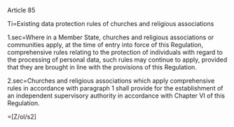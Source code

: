 Article 85

Ti=Existing data protection rules of churches and religious associations

1.sec=Where in a Member State, churches and religious associations or communities apply, at the time of entry into force of this Regulation, comprehensive rules relating to the protection of individuals with regard to the processing of personal data, such rules may continue to apply, provided that they are brought in line with the provisions of this Regulation.

2.sec=Churches and religious associations which apply comprehensive rules in accordance with paragraph 1 shall provide for the establishment of an independent supervisory authority in accordance with Chapter VI of this Regulation.

=[Z/ol/s2]
